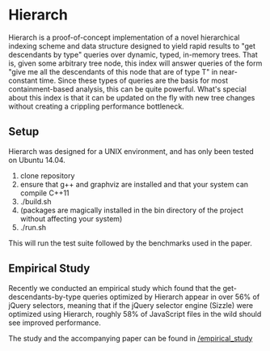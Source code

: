 # Hierarch

Hierarch is a proof-of-concept implementation of a novel hierarchical indexing scheme and data
structure designed to yield rapid results to "get descendants by type" queries over dynamic,
typed, in-memory trees. That is, given some arbitrary tree node, this index will answer 
queries of the form "give me all the descendants of this node that are of type T" in
near-constant time. Since these types of queries are the basis for most containment-based
analysis, this can be quite powerful. What's special about this index is that it can be
updated on the fly with new tree changes without creating a crippling performance bottleneck.

## Setup

Hierarch was designed for a UNIX environment, and has only been tested on Ubuntu 14.04.

1. clone repository
2. ensure that g++ and graphviz are installed and that your system can compile C++11
3. ./build.sh
4. (packages are magically installed in the bin directory of the project without affecting your system)
5. ./run.sh

This will run the test suite followed by the benchmarks used in the paper.

## Empirical Study

Recently we conducted an empirical study which found that the get-descendants-by-type
queries optimized by Hierarch appear in over 56% of jQuery selectors, meaning that
if the jQuery selector engine (Sizzle) were optimized using Hierarch, roughly 58%
of JavaScript files in the wild should see improved performance.

The study and the accompanying paper can be found in [/empirical_study](https://github.com/samkelly/hierarch/tree/master/empirical_study)
